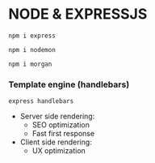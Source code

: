 # NODE & EXPRESSJS

```
npm i express
```
```
npm i nodemon
```
```
npm i morgan
```
### Template engine (handlebars)
```
express handlebars
```

- Server side rendering:
    + SEO optimization
    + Fast first response
- Client side rendering:
    + UX optimization